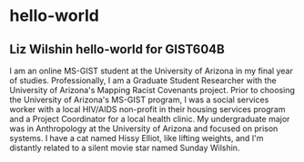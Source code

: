 # hello-world
## Liz Wilshin hello-world for GIST604B
I am an online MS-GIST student at the University of Arizona in my final year of studies. Professionally, I am a Graduate Student Researcher with the University of Arizona's Mapping Racist Covenants project. Prior to choosing the University of Arizona's MS-GIST program, I was a social services worker with a local HIV/AIDS non-profit in their housing services program and a Project Coordinator for a local health clinic. My undergraduate major was in Anthropology at the University of Arizona and focused on prison systems. I have a cat named Hissy Elliot, like lifting  weights, and I'm distantly related to a silent movie star named Sunday Wilshin.
